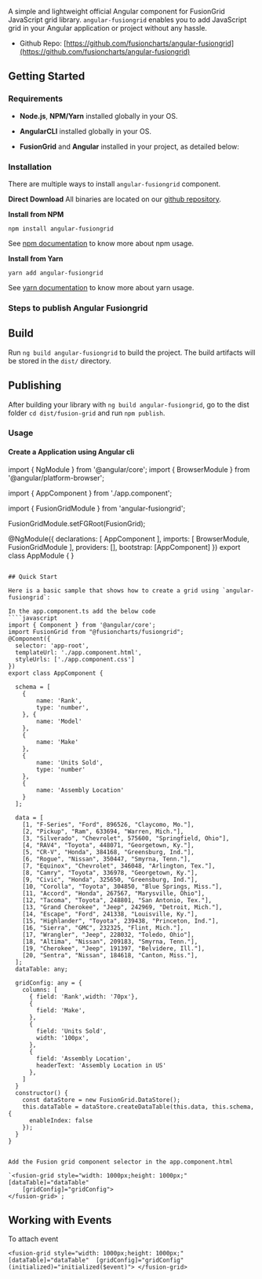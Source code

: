 A simple and lightweight official Angular component for FusionGrid JavaScript grid library. `angular-fusiongrid` enables you to add JavaScript grid in your Angular application or project without any hassle.

- Github Repo: [https://github.com/fusioncharts/angular-fusiongrid](https://github.com/fusioncharts/angular-fusiongrid)

## Getting Started

### Requirements

- **Node.js**, **NPM/Yarn** installed globally in your OS.

- **AngularCLI** installed globally in your OS.

- **FusionGrid** and **Angular** installed in your project, as detailed below:

### Installation

There are multiple ways to install `angular-fusiongrid` component.

**Direct Download**
All binaries are located on our [github repository](https://github.com/fusioncharts/angular-fusiongrid/).

**Install from NPM**

```
npm install angular-fusiongrid
```

See [npm documentation](https://docs.npmjs.com/) to know more about npm usage.

**Install from Yarn**

```
yarn add angular-fusiongrid
```

See [yarn documentation](https://yarnpkg.com/en/docs) to know more about yarn usage.

### Steps to publish Angular Fusiongrid
## Build

Run `ng build angular-fusiongrid` to build the project. The build artifacts will be stored in the `dist/` directory.

## Publishing

After building your library with `ng build angular-fusiongrid`, go to the dist folder `cd dist/fusion-grid` and run `npm publish`.

### Usage

#### Create a Application using Angular cli

import { NgModule } from '@angular/core';
import { BrowserModule } from '@angular/platform-browser';

import { AppComponent } from './app.component';

import { FusionGridModule } from 'angular-fusiongrid';

FusionGridModule.setFGRoot(FusionGrid);

@NgModule({
  declarations: [
    AppComponent
  ],
  imports: [
    BrowserModule,
    FusionGridModule
  ],
  providers: [],
  bootstrap: [AppComponent]
})
export class AppModule { }
```

## Quick Start

Here is a basic sample that shows how to create a grid using `angular-fusiongrid`:

In the app.component.ts add the below code
````javascript
import { Component } from '@angular/core';
import FusionGrid from "@fusioncharts/fusiongrid"; 
@Component({
  selector: 'app-root',
  templateUrl: './app.component.html',
  styleUrls: ['./app.component.css']
})
export class AppComponent {
  
  schema = [
    {
        name: 'Rank',
        type: 'number',
    }, {
        name: 'Model'
    },
    {
        name: 'Make'
    },
    {
        name: 'Units Sold',
        type: 'number'
    },
    {
        name: 'Assembly Location'
    }
  ];

  data = [
    [1, "F-Series", "Ford", 896526, "Claycomo, Mo."],
    [2, "Pickup", "Ram", 633694, "Warren, Mich."],
    [3, "Silverado", "Chevrolet", 575600, "Springfield, Ohio"],
    [4, "RAV4", "Toyota", 448071, "Georgetown, Ky."],
    [5, "CR-V", "Honda", 384168, "Greensburg, Ind."],
    [6, "Rogue", "Nissan", 350447, "Smyrna, Tenn."],
    [7, "Equinox", "Chevrolet", 346048, "Arlington, Tex."],
    [8, "Camry", "Toyota", 336978, "Georgetown, Ky."],
    [9, "Civic", "Honda", 325650, "Greensburg, Ind."],
    [10, "Corolla", "Toyota", 304850, "Blue Springs, Miss."],
    [11, "Accord", "Honda", 267567, "Marysville, Ohio"],
    [12, "Tacoma", "Toyota", 248801, "San Antonio, Tex."],
    [13, "Grand Cherokee", "Jeep", 242969, "Detroit, Mich."],
    [14, "Escape", "Ford", 241338, "Louisville, Ky."],
    [15, "Highlander", "Toyota", 239438, "Princeton, Ind."],
    [16, "Sierra", "GMC", 232325, "Flint, Mich."],
    [17, "Wrangler", "Jeep", 228032, "Toledo, Ohio"],
    [18, "Altima", "Nissan", 209183, "Smyrna, Tenn."],
    [19, "Cherokee", "Jeep", 191397, "Belvidere, Ill."],
    [20, "Sentra", "Nissan", 184618, "Canton, Miss."],
  ];
  dataTable: any;

  gridConfig: any = {
    columns: [
      { field: 'Rank',width: '70px'},
      { 
        field: 'Make',
      },
      {
        field: 'Units Sold',
        width: '100px',
      },
      {
        field: 'Assembly Location',
        headerText: 'Assembly Location in US'
      },
    ]
  }
  constructor() {
    const dataStore = new FusionGrid.DataStore();
    this.dataTable = dataStore.createDataTable(this.data, this.schema, {
      enableIndex: false
    });
  }
}


Add the Fusion grid component selector in the app.component.html

`<fusion-grid style="width: 1000px;height: 1000px;" [dataTable]="dataTable" 
    [gridConfig]="gridConfig">
</fusion-grid>`;
````
## Working with Events

To attach event

`<fusion-grid style="width: 1000px;height: 1000px;" [dataTable]="dataTable" 
    [gridConfig]="gridConfig" (initialized)="initialized($event)">
</fusion-grid>`
